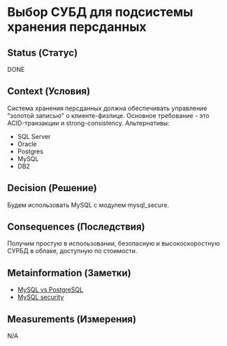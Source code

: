 # Выбор СУБД для подсистемы хранения персданных

## Status (Статус)
DONE

## Context (Условия)
Система хранения персданных должна обеспечивать управление "золотой записью" о клиенте-физлице. 
Основное требование - это ACID-транзакции и strong-consistency.
Альтернативы:
- SQL Server
- Oracle
- Postgres
- MySQL
- DB2

## Decision (Решение)
Будем использовать MySQL с модулем mysql_secure.

## Consequences (Последствия)
Получим простую в использовании, безопасную и высокоскоростную СУРБД в облаке, доступную по стоимости. 

## Metainformation (Заметки)
* [MySQL vs PostgreSQL](https://cloud.ru/ru/blog/mysql-vs-postgresql)
* [MySQL security](https://cloudinfrastructureservices.co.uk/mysql-security-best-practices-secure-mysql-installation/)

## Measurements (Измерения)
N/A
